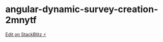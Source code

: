 # angular-dynamic-survey-creation-2mnytf

[Edit on StackBlitz ⚡️](https://stackblitz.com/edit/angular-dynamic-survey-creation-2mnytf)